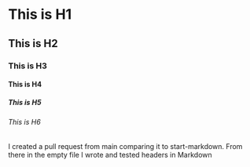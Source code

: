 # This is H1
## This is H2 
### This is H3
#### This is H4
##### This is H5
###### This is H6






I created a pull request from main comparing it to start-markdown. From there in the empty file I wrote and tested headers in Markdown
